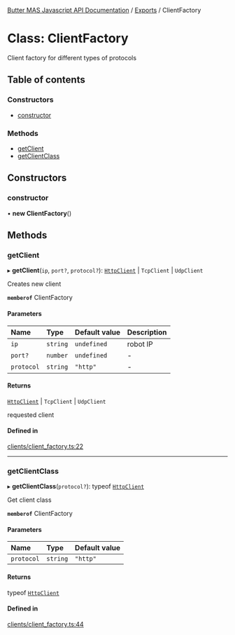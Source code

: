 [Butter MAS Javascript API Documentation](../README.md) / [Exports](../modules.md) / ClientFactory

# Class: ClientFactory

Client factory for different types of protocols

## Table of contents

### Constructors

- [constructor](ClientFactory.md#constructor)

### Methods

- [getClient](ClientFactory.md#getclient)
- [getClientClass](ClientFactory.md#getclientclass)

## Constructors

### constructor

• **new ClientFactory**()

## Methods

### getClient

▸ **getClient**(`ip`, `port?`, `protocol?`): [`HttpClient`](HttpClient.md) \| `TcpClient` \| `UdpClient`

Creates new client

**`memberof`** ClientFactory

#### Parameters

| Name | Type | Default value | Description |
| :------ | :------ | :------ | :------ |
| `ip` | `string` | `undefined` | robot IP |
| `port?` | `number` | `undefined` | - |
| `protocol` | `string` | `"http"` | - |

#### Returns

[`HttpClient`](HttpClient.md) \| `TcpClient` \| `UdpClient`

requested client

#### Defined in

[clients/client_factory.ts:22](https://github.com/butter-robotics/Butter.MAS.JavascriptAPI/blob/0d4a361/butter/mas/clients/client_factory.ts#L22)

___

### getClientClass

▸ **getClientClass**(`protocol?`): typeof [`HttpClient`](HttpClient.md)

Get client class

**`memberof`** ClientFactory

#### Parameters

| Name | Type | Default value |
| :------ | :------ | :------ |
| `protocol` | `string` | `"http"` |

#### Returns

typeof [`HttpClient`](HttpClient.md)

#### Defined in

[clients/client_factory.ts:44](https://github.com/butter-robotics/Butter.MAS.JavascriptAPI/blob/0d4a361/butter/mas/clients/client_factory.ts#L44)
